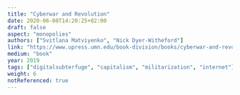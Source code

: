 ```yaml
---
title: "Cyberwar and Revolution"
date: 2020-06-08T14:20:25+02:00
draft: false
aspect: "monopolies"
authors: ["Svitlana Matviyenko", "Nick Dyer-Witheford"]
link: "https://www.upress.umn.edu/book-division/books/cyberwar-and-revolution"
medium: "book"
year: 2019
tags: ["digitalsubterfuge", "capitalism", "militarization", "internet"]
weight: 6
notReferenced: true
---
```


